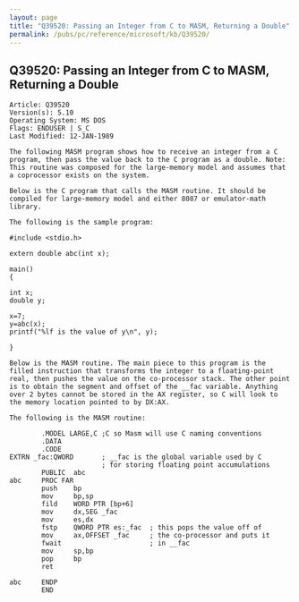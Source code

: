 ```yaml
---
layout: page
title: "Q39520: Passing an Integer from C to MASM, Returning a Double"
permalink: /pubs/pc/reference/microsoft/kb/Q39520/
---
```


## Q39520: Passing an Integer from C to MASM, Returning a Double

	Article: Q39520
	Version(s): 5.10
	Operating System: MS DOS
	Flags: ENDUSER | S_C
	Last Modified: 12-JAN-1989
	
	The following MASM program shows how to receive an integer from a C
	program, then pass the value back to the C program as a double. Note:
	This routine was composed for the large-memory model and assumes that
	a coprocessor exists on the system.
	
	Below is the C program that calls the MASM routine. It should be
	compiled for large-memory model and either 8087 or emulator-math
	library.
	
	The following is the sample program:
	
	#include <stdio.h>
	
	extern double abc(int x);
	
	main()
	{
	
	int x;
	double y;
	
	x=7;
	y=abc(x);
	printf("%lf is the value of y\n", y);
	
	}
	
	Below is the MASM routine. The main piece to this program is the
	filled instruction that transforms the integer to a floating-point
	real, then pushes the value on the co-processor stack. The other point
	is to obtain the segment and offset of the __fac variable. Anything
	over 2 bytes cannot be stored in the AX register, so C will look to
	the memory location pointed to by DX:AX.
	
	The following is the MASM routine:
	
	        .MODEL LARGE,C ;C so Masm will use C naming conventions
	        .DATA
	        .CODE
	EXTRN _fac:QWORD       ; __fac is the global variable used by C
	                       ; for storing floating point accumulations
	        PUBLIC  abc
	abc     PROC FAR
	        push    bp
	        mov     bp,sp
	        fild    WORD PTR [bp+6]
	        mov     dx,SEG _fac
	        mov     es,dx
	        fstp    QWORD PTR es:_fac  ; this pops the value off of
	        mov     ax,OFFSET _fac     ; the co-processor and puts it
	        fwait                      ; in __fac
	        mov     sp,bp
	        pop     bp
	        ret
	
	abc     ENDP
	        END

